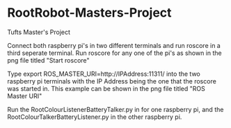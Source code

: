 # RootRobot-Masters-Project
Tufts Master's Project 

Connect both raspberry pi's in two different terminals and run roscore in a third seperate terminal. 
Run roscore for any one of the pi's as shown in the png file titled "Start roscore"

Type export ROS_MASTER_URI=http://IPAddress:11311/ into the two raspberry pi terminals with the IP Address being the one that the roscore was started in. This example can be shown in the png file titled "ROS Master URI" 

Run the RootColourListenerBatteryTalker.py in for one raspberry pi, and the RootColourTalkerBatteryListener.py in the other raspberry pi. 





